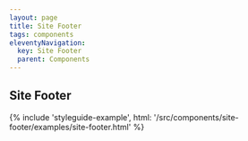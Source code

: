 ```yaml
---
layout: page
title: Site Footer
tags: components
eleventyNavigation:
  key: Site Footer
  parent: Components
---
```


## Site Footer

{% include 'styleguide-example', html: '/src/components/site-footer/examples/site-footer.html' %}
